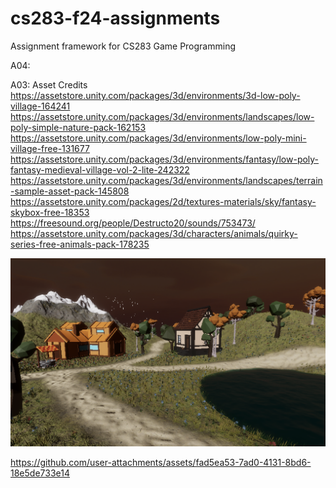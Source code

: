 # cs283-f24-assignments
Assignment framework for CS283 Game Programming

A04:


A03:
Asset Credits
https://assetstore.unity.com/packages/3d/environments/3d-low-poly-village-164241
https://assetstore.unity.com/packages/3d/environments/landscapes/low-poly-simple-nature-pack-162153
https://assetstore.unity.com/packages/3d/environments/low-poly-mini-village-free-131677
https://assetstore.unity.com/packages/3d/environments/fantasy/low-poly-fantasy-medieval-village-vol-2-lite-242322
https://assetstore.unity.com/packages/3d/environments/landscapes/terrain-sample-asset-pack-145808
https://assetstore.unity.com/packages/2d/textures-materials/sky/fantasy-skybox-free-18353
https://freesound.org/people/Destructo20/sounds/753473/
https://assetstore.unity.com/packages/3d/characters/animals/quirky-series-free-animals-pack-178235

![home area](HomeArea)

https://github.com/user-attachments/assets/fad5ea53-7ad0-4131-8bd6-18e5de733e14

